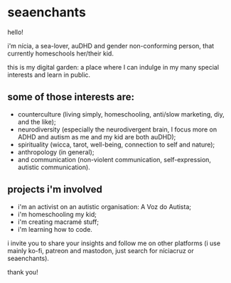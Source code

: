 # seaenchants
hello!

i'm nícia, a sea-lover, auDHD and gender non-conforming person, that currently homeschools her/their kid.

this is my digital garden: a place where I can indulge in my many special interests and learn in public.

## some of those interests are:

* counterculture (living simply, homeschooling, anti/slow marketing, diy, and the like);
* neurodiversity (especially the neurodivergent brain, I focus more on ADHD and autism as me and my kid are both auDHD);
* spirituality (wicca, tarot, well-being, connection to self and nature);
* anthropology (in general);
* and communication (non-violent communication, self-expression, autistic communication).

## projects i'm involved

* i'm an activist on an autistic organisation: A Voz do Autista;
* i'm homeschooling my kid;
* i'm creating macramé stuff;
* i'm learning how to code.

i invite you to share your insights and follow me on other platforms (i use mainly ko-fi, patreon and mastodon, just search for níciacruz or seaenchants).


thank you!
